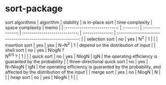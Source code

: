 # sort-package
sort algorithms
|          algorithm           | stability | is in-place sort |        time complexity        | space complexity |                             memo                             |
| :--------------------------: | :-------: | :--------------: | :---------------------------: | :--------------: | :----------------------------------------------------------: |
|        selection sort        |    no     |       yes        |         N<sup>2</sup>         |        1         |                                                              |
|        insertion sort        |    yes    |       yes        |        N~N<sup>2</sup>        |        1         |             depend on the distribution of input              |
|          shell sort          |    no     |       yes        | NlogN ?<br/>N<sup>6/5 </sup>? |        1         |                                                              |
|          quick sort          |    no     |       yes        |             NlogN             |       lgN        |   the operating efficiency is guaranted by the probability   |
| three-directional quick sort |    no     |       yes        |            N~NlogN            |       lgN        | the operating efficiency is guaranted by the probability,  and affected by the distribution of the input |
|          merge sort          |    yes    |        no        |             NlogN             |        N         |                                                              |
|          heap sort           |    no     |       yes        |             NlogN             |        1         |                                                              |
